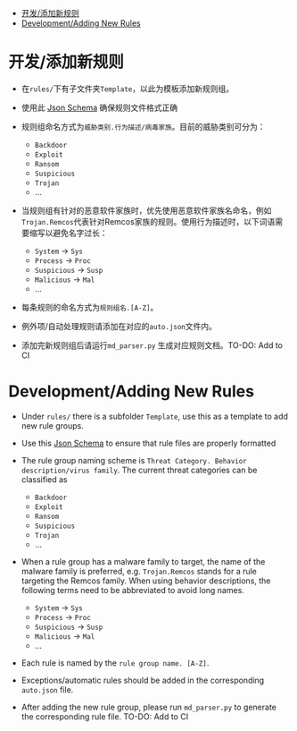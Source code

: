 - [开发/添加新规则](#开发添加新规则)
- [Development/Adding New Rules](#development-adding-new-rules)

# 开发/添加新规则

- 在`rules/`下有子文件夹`Template`，以此为模板添加新规则组。

- 使用此 [Json Schema](https://github.com/JerryLinLinLin/Huorong-HIPS-Rule-Schema) 确保规则文件格式正确

- 规则组命名方式为`威胁类别.行为描述/病毒家族`。目前的威胁类别可分为：
    
    - `Backdoor`
    - `Exploit`
    - `Ransom`
    - `Suspicious`
    - `Trojan`
    - ...

- 当规则组有针对的恶意软件家族时，优先使用恶意软件家族名命名，例如`Trojan.Remcos`代表针对Remcos家族的规则。使用行为描述时，以下词语需要缩写以避免名字过长：
    
    - `System` -> `Sys`
    - `Process` -> `Proc`
    - `Suspicious` -> `Susp`
    - `Malicious` -> `Mal`
    - ...

- 每条规则的命名方式为`规则组名.[A-Z]`。

- 例外项/自动处理规则请添加在对应的`auto.json`文件内。

- 添加完新规则组后请运行`md_parser.py` 生成对应规则文档。TO-DO: Add to CI

# Development/Adding New Rules

- Under `rules/` there is a subfolder `Template`, use this as a template to add new rule groups.

- Use this [Json Schema](https://github.com/JerryLinLinLin/Huorong-HIPS-Rule-Schema) to ensure that rule files are properly formatted

- The rule group naming scheme is `Threat Category. Behavior description/virus family`. The current threat categories can be classified as

  - `Backdoor`
  - `Exploit`
  - `Ransom`
  - `Suspicious`
  - `Trojan`
  - ...

- When a rule group has a malware family to target, the name of the malware family is preferred, e.g. `Trojan.Remcos` stands for a rule targeting the Remcos family. When using behavior descriptions, the following terms need to be abbreviated to avoid long names.

  - `System` -> `Sys`
  - `Process` -> `Proc`
  - `Suspicious` -> `Susp`
  - `Malicious` -> `Mal`
  - ...

- Each rule is named by the `rule group name. [A-Z]`.

- Exceptions/automatic rules should be added in the corresponding `auto.json` file.

- After adding the new rule group, please run `md_parser.py` to generate the corresponding rule file. TO-DO: Add to CI

